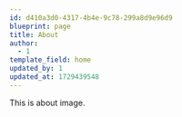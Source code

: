 ```yaml
---
id: d410a3d0-4317-4b4e-9c78-299a8d9e96d9
blueprint: page
title: About
author:
  - 1
template_field: home
updated_by: 1
updated_at: 1729439548
---
```

This is about image.